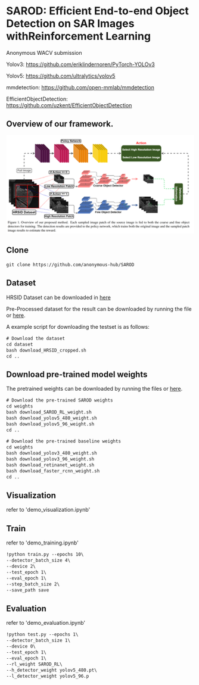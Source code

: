 # SAROD: Efficient End-to-end Object Detection on SAR Images withReinforcement Learning
Anonymous WACV submission

Yolov3: https://github.com/eriklindernoren/PyTorch-YOLOv3

Yolov5: https://github.com/ultralytics/yolov5

mmdetection: https://github.com/open-mmlab/mmdetection

EfficientObjectDetection: https://github.com/uzkent/EfficientObjectDetection


## Overview of our framework.
<img src='./image/overview.png' width=1000>


## Clone
```
git clone https://github.com/anonymous-hub/SAROD
```

## Dataset
HRSID Dataset can be downloaded in [here](https://github.com/chaozhong2010/HRSID)

Pre-Processed dataset for the result can be downloaded by running the file or [here](https://drive.google.com/file/d/179XJTHn93KVHzOyPy4grE808Oaxf4jDe/view?usp=sharing).

A example script for downloading the testset is as follows:
```
# Download the dataset
cd dataset
bash download_HRSID_cropped.sh
cd ..
```

## Download pre-trained model weights
The pretrained weights can be downloaded by running the files or [here](https://drive.google.com/file/d/19AiETn2MAdzrKsYvmJiYurzU5k2VmX8R/view?usp=sharing).

```
# Download the pre-trained SAROD weights
cd weights
bash download_SAROD_RL_weight.sh
bash download_yolov5_480_weight.sh
bash download_yolov5_96_weight.sh
cd ..
```

```
# Download the pre-trained baseline weights
cd weights
bash download_yolov3_480_weight.sh
bash download_yolov3_96_weight.sh
bash download_retinanet_weight.sh
bash download_faster_rcnn_weight.sh
cd ..
```


## Visualization
refer to 'demo_visualization.ipynb'

## Train
refer to 'demo_training.ipynb'
```
!python train.py --epochs 10\
--detector_batch_size 4\
--device 2\
--test_epoch 1\
--eval_epoch 1\
--step_batch_size 2\
--save_path save
```

## Evaluation
refer to 'demo_evaluation.ipynb'
```
!python test.py --epochs 1\
--detector_batch_size 1\
--device 0\
--test_epoch 1\
--eval_epoch 1\
--rl_weight SAROD_RL\
--h_detector_weight yolov5_480.pt\
--l_detector_weight yolov5_96.p
```

